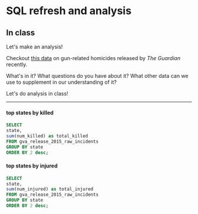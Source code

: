 # SQL refresh and analysis

## In class

Let's make an analysis!

Checkout [this data](https://www.theguardian.com/world/2017/mar/20/mapping-gun-murders-micro-level-new-data-2015) on gun-related homicides released by _The Guardian_ recently.

What's in it? What questions do you have about it? What other data can we use to supplement in our understanding of it?

Let's do analysis in class!

---

#### top states by killed

```sql
SELECT
state,
sum(num_killed) as total_killed
FROM gva_release_2015_raw_incidents
GROUP BY state
ORDER BY 2 desc;
```

#### top states by injured

```sql
SELECT
state,
sum(num_injured) as total_injured
FROM gva_release_2015_raw_incidents
GROUP BY state
ORDER BY 2 desc;
```


